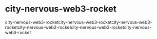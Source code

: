 # city-nervous-web3-rocket
city-nervous-web3-rocketcity-nervous-web3-rocketcity-nervous-web3-rocketcity-nervous-web3-rocketcity-nervous-web3-rocketcity-nervous-web3-rocket
